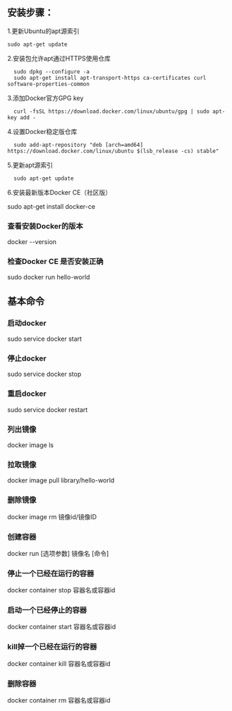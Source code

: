 ## 安装步骤：

1.更新Ubuntu的apt源索引
```
sudo apt-get update
```

2.安装包允许apt通过HTTPS使用仓库
```
  sudo dpkg --configure -a
  sudo apt-get install apt-transport-https ca-certificates curl software-properties-common
```

3.添加Docker官方GPG key
```
  curl -fsSL https://download.docker.com/linux/ubuntu/gpg | sudo apt-key add -
```

4.设置Docker稳定版仓库
```
  sudo add-apt-repository "deb [arch=amd64] https://download.docker.com/linux/ubuntu $(lsb_release -cs) stable"
 ```
  
5.更新apt源索引
```
  sudo apt-get update
 ```
 
6.安装最新版本Docker CE（社区版）

  sudo apt-get install docker-ce
  
  
### 查看安装Docker的版本
docker --version

### 检查Docker CE 是否安装正确
sudo docker run hello-world

## 基本命令

### 启动docker
sudo service docker start

### 停止docker
sudo service docker stop

### 重启docker
sudo service docker restart

### 列出镜像
docker image ls

### 拉取镜像
docker image pull library/hello-world

### 删除镜像
docker image rm 镜像id/镜像ID

### 创建容器
docker run [选项参数] 镜像名 [命令]

### 停止一个已经在运行的容器
docker container stop 容器名或容器id

### 启动一个已经停止的容器
docker container start 容器名或容器id

### kill掉一个已经在运行的容器
docker container kill 容器名或容器id

### 删除容器
docker container rm 容器名或容器id
